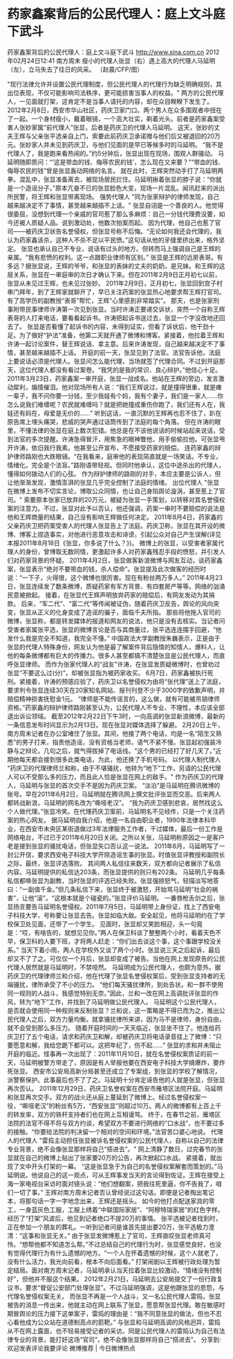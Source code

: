 # 药家鑫案背后的公民代理人：庭上文斗庭下武斗

药家鑫案背后的公民代理人：庭上文斗庭下武斗
http://www.sina.com.cn  2012年02月24日12:41  南方周末
瘦小的代理人张显（右）遇上高大的代理人马延明（左），立马失去了往日的风采。 （赵晨/CFP/图）

"现行法律允许并设置公民代理制度，但公民代理人的代理行为缺乏明确规则，其出位表现，不仅可能影响司法秩序，更可能损害当事人的权益。"
两方的公民代理人，一见面就打架，这肯定不是当事人请托的内容，却在众目睽睽下发生了。
2012年2月8日，西安市华山社区，药庆卫家门口。两个男人在众多围观者中扭在了一起。一个身材瘦小，戴着眼镜，一个高大壮实，剃着光头。前者是药家鑫案受害人张妙家属“前代理人”张显，后者是药庆卫的代理人马延明。
这天，张妙的丈夫王辉与父亲张平选亲自上门，索要此前药庆卫承诺赠与他们后又被退回的20万元。张妙家人并未见到药庆卫，与他们见面的是早已等候多时的马延明。
“我不是代理人了，我是跑来看热闹的。”约5分钟后，张显出现在现场，围观人群骚动。
马延明随即质问：“‘这是带血的钱、侮辱农民的钱’，怎么现在又来要？”“带血的钱、侮辱农民的钱”曾是张显轰动网络的名言。
就在此时，王辉突然动手打了马延明两拳。混乱中，张显准备离去，被现场居民拦住。马延明揪着张显的脖子说：“你就是一个造谣分子。”原本亢奋不已的张显脸色大变，现场一片混乱。闻讯赶来的派出所民警，将王辉和张显带离现场。
强势代理人
"同为张家辩护的律师发现，自己越来越决定不了事情，甚至越来越插不上话。"
张显自诩是一个善良的人。他觉得很委屈，没想到代理一个亲戚的官司惹了那么多麻烦：自己一分钱代理费没要，如今还被人质疑人品。说到激动处，他数次拍案而起。
因为代理，他自己也惹了官司——被药庆卫状告名誉侵权，但张显号称不后悔。“无论如何我还会代理的，我认为药家鑫该杀，这种人不杀不足以平民愤。”这句话从他的牙缝里挤出来，格外坚定。
张显也承认自己不专业，说话有过头的地方。但转而马上强调自己是王辉的亲属。“我有悲愤的权利。这一点跟职业律师有区别。”
张显是王辉的远房表哥。有多远？据张显说，王辉的爷爷，和张显的表妹的丈夫的奶奶，是兄妹。和王辉的这层关系，张显在一审庭审的次日才确认下来。但在2011年2月9日正月初七以前，张显从未见过王辉，也未见过张妙。
2011年2月9日，正月初七，张显回到宫子村串门拜年，到了王辉家就聊开了，早已关注药案的张显热心地要求帮王辉打官司。有了高学历的副教授“表哥”帮忙，王辉“心里感到非常踏实”。
那天，也是张家刑事附带民事律师许涛第一次见到张显。当时许涛正要递交诉状，突然一个自称王辉表哥的人打来电话，要看看起诉书。许涛把起诉书送过去，张显一个字没改地还回去了。
张显是否看懂了起诉书的内容，未得到证实，但看了诉状后，他干劲十足。为了做好“护法”准备，他第二天就开通了微博和博客。紧接着，他拉着王辉和许涛一起讨论案件，替王辉说话、拿主意。后来许涛发现，自己越来越决定不了事情，甚至越来越插不上话。
开庭的前一天，张显见到了法官。法官告诉他，法庭上要说话必须是代理人。张显问怎么能代理，当场就签了代理合同。不过到开庭那天，这位代理人都没有看过案卷。“我凭的是我的常识、良心辩护。”他信心十足。
2011年3月23日，药家鑫案一审开庭，张显一战成名。他站在王辉的旁边，发言激动犀利，煽情催泪。他对现场所有人说：“我们王辉说过，就是撞得很重，就是瘫一辈子，我不问你要一分钱，至少我娃有个妈，我有个妻子，我们是一家人……你怎么说我们难缠呢？农民就难缠吗？就是把她撞成重伤你跑了，我们还有人在，我娃还有妈在，母爱是无价的……”
听到这话，一直沉默的王辉再也忍不住了，趴在原告席上埋头痛哭，悲戚的哭声通过话筒传到了法庭的每个角落。
但在许涛的眼里，不懂法律的张显在庭上数次犯错。他总是在不该他说话的时候站起来说话，受到法官的多次提醒。许涛急得冒汗，用焦急的眼神瞥他，用手偷偷拉他。可张显甩开许涛，依旧我行我素。他甚至公开宣布，不愿接受药家的赔偿。
连药家鑫的辩护律师路刚也大跌眼镜。“在我看来，庭审他的表现简直就是一场笑话。不专业，情绪化。完全是个法盲。”路刚语带轻视。但同时他承认，这位中途杀出的代理人，懂得如何拨动人们的心弦。
作为辩护律师的路刚的对手，本应主要是公诉人，但让他渐渐发现，激情澎湃的张显几乎完全控制了法庭的情绪。
出位代理人
"张显在微博上发布不切实言论，博取公众同情，也让自己身陷舆论漩涡，甚至惹上了官司。"
索要原本张家已放弃的20万元，被疑为张显一手策划，以转移对其名誉侵权案的注意力。不过，张显对此予以否认，他还强调，药案一审时不要赔偿的说法是他和王辉商量的结果，自己没有影响王辉做任何决定。
2011年8月4日，药家鑫的父亲药庆卫把药案受害人的代理人张显告上了法庭。药庆卫称，张显在其开设的微博、博客上捏造事实，对他进行恶意攻击和诽谤，引起公众对自己产生误解(详见本报2011年8月18日《张显，你多说了什么？》)。
微博上的张显，以受害者家属代理人的身份，曾博取无数同情，更激起许多人对药家鑫残忍手段的愤怒，并引发人们对药家背景的怀疑。
2011年4月2日，张显做客新浪微博与网友互动，谈药家鑫案，张显表示“绝对不要带血的钱，杀人偿命”。张显提及此次做客的经历时说：“一下子，火得很，这个微博也很厉害。现在有粉丝两万多人。”
2011年4月23日，张显连续发了数条微博，质疑药家有军方背景、有四套房产等等。网络的汹涌民意被掀起。
接着，在张显代王辉声明放弃药家的赔偿后，有网友发动为其捐款。
后来，“军二代”、“富二代”等传闻被证伪，随着药庆卫反告，舆论的风向突变，张显从正义的化身变成了造谣的骗子，面临千夫所指。
那些将他拖入官司的微博，张显称，都是转发媒体的报道和网友的说法，他只是没有去核实。当记者问受害者家属张平选，张显的微博言论是否与其商量过，张平选连连摆手回避，“他发什么我是完全不知道，我完全不懂。”
中国政法大学副教授朱巍表示，正是由于张显的代理人特殊身份，网友认为他是最了解案件背后隐情的知情人、爆料人，让他的每条微博都有巨大的传播力。很多人甚至都搞不清楚张显是公民代理人，而直呼张显律师。
而作为张家代理人的“战友”许涛，在张显发质疑微博时，也曾劝过张显“不要这么过(分)”，却被张显指为被药家收买。
6月7日，药家鑫被执行死刑。紧接着，许涛的预感应验了，药庆卫以名誉侵权为由将“张代理”送上了法庭，要求判令张显连续30天在20家知名网站、报刊刊登不少于3000字的致歉声明，并赔偿精神损害抚慰金1元。
“律师是不能传谣言的，这么做，就有可能被吊销律师资格。”药家鑫的辩护律师路刚甚至认为，公民代理人不专业、不理性，本应该全部退出诉讼领域。
截至2012年2月22日下午3时，一向高调的张显新浪微博，最新的一条信息发布时间显示为2月13日。现在张显对媒体选择了躲避。
2月20日上午，南方周末记者在办公室堵住了张显。其间，他接了两个电话，均是一名“陌生又熟悉”的男子打来，指责他造谣，没有资格当老师，语气不紧不慢。张显起初强装冷静与之辩论，几句之后，就气得拔掉了电话线。“这个男的已经打了好几天了。”近期他每天都会接到很多此类电话，为此，他还换了手机号码。
以代理人制代理人
"药庆卫的代理律师兰和称，由于不堪骚扰，他转为“地下”工作，另请的公民代理人可以不受那么多的压力，而且此人恰是张显在网上的敌手。"
作为药庆卫的代理人，马延明与张显的首次交手不是因为药庆卫案。
“淡泊”是马延明在腾讯微博的账号。早在2011年6月2日，马延明就在腾讯网上撰文批评张显而交恶。后来两人都转战新浪，马延明的网名改为“嘶哑老汉”。
“我为药庆卫感到悲哀，居然找这么个人做代理。”张显冷笑。在代理药庆卫案前，马延明名不见经传，只是一个关注药案的热心网友。
据马延明自我介绍，他是一名自由职业者，1990年法律本科毕业，在西安市未央区某街道做过3年法律服务工作者，干过媒体，最后一份工作是网络电台，不过已于2011年6月20日关闭。之所以关张，马延明称原因之一是客户老是接到张显的骚扰电话，但张显矢口否认这一说法。
2011年6月，马延明写了一封公开信，要求西安电子科技大学开除造谣生事的张显。时值张显评教授和副院长之际，最终，张显评选落败。
其间两人私信往来数天，双方都向记者展示了私信内容。马延明提供的私信达203条，而张显提供的则只有202条。
马延明几乎每条私信都唤张显为副教，当时张显的评选已经失败。张显强捺怒气，轻描淡写地答曰：“一副值千金。”但几条私信下来，张显终于被激怒，开始骂马延明“社会的祸害”，让他“滚”。“这根本就是个碰瓷的。”张显评价马延明。
一番唇枪舌剑之后，张显扬言要告马延明名誉侵权。2011年7月5日，马延明带上身份证，找上了西安电子科技大学，号称要让张显去告。张显如临大敌。安全起见，他将马延明约在了学校保卫处见面，还带了一个学生。
见面时，张显却又笑脸相迎，头一句竟是：“哎，有啥告的，就想见见你。”两人在保卫科谈了整整两个小时，看着天色不早，保卫科的人要下班，才将两人赶走：“你们出去谈这个事，这个事跟学校没关系。”
当天下着小雨，两人在学校外又谈了两个小时。张显说三天之后起诉，最后却又不了了之。可仅仅一个月后，张显却变成了被告。当他在网上发现原告的公民代理人居然就是马延明时，不禁哑然。
马延明成为公民代理人，也颇为意外。据药庆卫的代理律师兰和介绍，他在代理了张显名誉侵权案后，受到张显支持者的无端骚扰，律所承受了不小的压力。
“他们每天骚扰律所，到处告状。和一群不使用同一规则的人战斗，我感觉特别无奈。”因此，兰和一改在网上高调批评张显的作风，转为“地下”工作，并找到了马延明做公民代理人。
马延明这个公民代理人，是否就会使用同一种规则来反制张显？兰和说，这一策略是不得已而为之，推出公民代理人之后，双方力量均衡。就拿骚扰律所来讲，因为马不是律师，身份自由，就不会受到那么多压力。
随着开庭时间的一天天临近，张显坐不住了。他连给药庆卫打了五个电话，请求和药庆卫和解，却被药庆卫将电话录音挂上了微博：“只要愿意和解，我给您跪下都可以。这把年纪了，伤不起……”
张显的求和并未阻止开庭的临近。怪事再一次出现了：2011年11月10日，就在名誉侵权案质证的前一天，马延明被警方带走了，原因是有人举报他要在西安电子科技大学搞爆炸，要炸死张显。
西安市公安局高新分局甚至还成立了专案组，到张显的学校了解情况，派警察保护。此事最后也不了了之。马延明十分肯定诬告他的人就是张显，但张显再次否认。
2011年12月29日，药庆卫名誉权案在西安市雁塔区法院开庭。马延明和张显再次交手。双方的战火还从庭上蔓延到了微博上。经过名誉侵权案一役，“嘶哑老汉”的粉丝有5万，“西安张显”则超过10万。两人的微博都有上百上千的转发率，双方的铁杆支持者们也在网上互相谩骂。
终于，在春节之前，雁塔区法院的法官不得不将与双方约谈，希望双方不要进行网络的“口水战”，也不要过多的接触。“你要给法院的判决留一个相对的空间和环境。”法官苦口婆心地说。
代理人的代理人
"雷捣主动担任张显被诉名誉侵权案的公民代理人，自称以自己的法律专业背景，绝不会像张显那样将自己“搭进去”。"
网上清静了数日，过完春节的张显就在自己的微博上贴出了张家要20万的公告，再次掀起口水战。
紧接着，就出现了文中开头打架的一幕。
“这是张显急于为自己的名誉侵权案解套而策划的。”马延明说。他说自己的这一观点，可从王辉事发当天的言论得到佐证。王辉在接受上海一家电视台采访时面对镜头说：“他们想翻案，把我往死里逼，你不告我了，咱们一切了事。”
王辉对南方周末记者否认曾经说过这句话。即便是记者掏出笔记本，将那句话一字一字地念出来，王辉还是摇头。
如今的他打点配送家具的零工，一身蓝灰色工服，工服上绣着“中联国际家居”、“阿穆特瑞家居”的红色字样。经历了“打架”风波后，他见到记者绝口不提20万的事情。
张平选被记者找到时，正在参加一个朋友的葬礼。一听到记者问是谁首先提出要20万，张平选极力澄清：“这事和张显无关。”
由于张显发微博惹上了官司，王辉直叹张显老师真可怜。“想帮他都不知道怎么帮。”不过总结自己的代理行为时，张显感觉良好，也没有觉得代理行为有什么遗憾的地方。“一个人在怀着遗憾的时候，这个人就老了，没有什么活力，我光向前看，根本不向后面看。”
打架闹剧以王辉被行政处理为暂定结局。面对南方周末记者，马延明承认当天拉着张显比较激动，“情绪没有控制好”，但他并不服这个结果。
2012年2月21日，马延明去公安局提交了一份行政复议书，要求“督促公安部门处理张显”。不过马延明强调，这是他跟张显的恩怨，与代理名誉侵权案无关。
而张显不再是一个人战斗，又一名公民代理人雷捣，张显被告的消息一传出来，他就主动在网上联系了张显，愿意帮张显代理。敢在敏感时期冒舆论的压力接下这单案子，雷捣的理由是：“我不同意张显的做法，但也不忍心看他成为公众站在道德制高点的箭靶。”
与张显和马延明高调的风格迥异，雷捣从不在网上露面，也不轻易接受记者的采访。同是公民代理人的雷捣认为自己有法律专业的背景，能打好这场“官司”，绝不会像张显那样将自己“搭进去”。
分享到: 欢迎发表评论我要评论
微博推荐 | 今日微博热点

